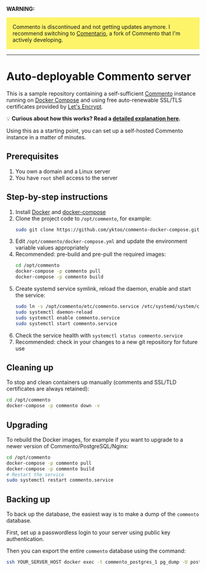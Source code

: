 **WARNING:**

<div style="background-color: #fdf469; padding: 1rem;">
Commento is discontinued and not getting updates anymore. I recommend switching to <a href="https://comentario.app/">Comentario</a>, a fork of Commento that I'm actively developing.
</div>

---

# Auto-deployable Commento server

This is a sample repository containing a self-sufficient [Commento](https://commento.io/) instance running on [Docker Compose](https://docs.docker.com/compose/) and using free auto-renewable SSL/TLS certificates provided by [Let's Encrypt](https://letsencrypt.org/).

💡 **Curious about how this works? Read a [detailed explanation here](https://yktoo.solutions/blog/2019/07/28-self-hosting-commento-with-docker-compose/).**

Using this as a starting point, you can set up a self-hosted Commento instance in a matter of minutes.

## Prerequisites

1. You own a domain and a Linux server
2. You have `root` shell access to the server

## Step-by-step instructions

1. Install [Docker](https://docs.docker.com/install/) and [docker-compose](https://docs.docker.com/compose/install/)
2. Clone the project code to `/opt/commento`, for example:
    ```bash
    sudo git clone https://github.com/yktoo/commento-docker-compose.git /opt/commento
    ```
3. Edit `/opt/commento/docker-compose.yml` and update the environment variable values appropriately
4. Recommended: pre-build and pre-pull the required images:
    ```bash
    cd /opt/commento
    docker-compose -p commento pull
    docker-compose -p commento build
    ```
5. Create systemd service symlink, reload the daemon, enable and start the service:
    ```bash
    sudo ln -s /opt/commento/etc/commento.service /etc/systemd/system/commento.service
    sudo systemctl daemon-reload
    sudo systemctl enable commento.service
    sudo systemctl start commento.service
    ```
6. Check the service health with `systemctl status commento.service`
7. Recommended: check in your changes to a new git repository for future use

## Cleaning up

To stop and clean containers up manually (comments and SSL/TLD certificates are always retained):

```bash
cd /opt/commento
docker-compose -p commento down -v
```

## Upgrading

To rebuild the Docker images, for example if you want to upgrade to a newer version of Commento/PostgreSQL/Nginx:
```bash
cd /opt/commento
docker-compose -p commento pull
docker-compose -p commento build
# Restart the service
sudo systemctl restart commento.service
```

## Backing up

To back up the database, the easiest way is to make a dump of the `commento` database.

First, set up a passwordless login to your server using public key authentication.

Then you can export the entire `commento` database using the command:

```bash
ssh YOUR_SERVER_HOST docker exec -t commento_postgres_1 pg_dump -U postgres -d commento > /path/to/dump.sql
```
